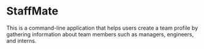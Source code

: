 # StaffMate
This is a command-line application that helps users create a team profile by gathering information about team members such as managers, engineers, and interns.
